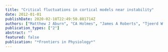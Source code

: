 ```yaml
---
title: "Critical fluctuations in cortical models near instability"
date: 2012-01-01
publishDate: 2020-02-18T22:49:50.881714Z
authors: ["Matthew J Aburn", "CA Holmes", "James A Roberts", "Tjeerd W Boonstra", "Michael Breakspear"]
publication_types: ["2"]
abstract: ""
featured: false
publication: "*Frontiers in Physiology*"
---
```


